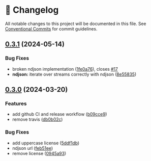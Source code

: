 <!-- markdownlint-disable --><!-- textlint-disable -->

# 📓 Changelog

All notable changes to this project will be documented in this file. See
[Conventional Commits](https://conventionalcommits.org) for commit guidelines.

## [0.3.1](https://github.com/sanity-io/groq-cli/compare/v0.3.0...v0.3.1) (2024-05-14)

### Bug Fixes

- broken ndjson implementation ([1fe0a76](https://github.com/sanity-io/groq-cli/commit/1fe0a7615df5da11b40676d525686dcb6efdd788)), closes [#17](https://github.com/sanity-io/groq-cli/issues/17)
- **ndjson:** iterate over streams correctly with ndjson ([8e55835](https://github.com/sanity-io/groq-cli/commit/8e558355e7ffa893297538364288095b1979c748))

## [0.3.0](https://github.com/sanity-io/groq-cli/compare/v0.2.1...v0.3.0) (2024-03-20)

### Features

- add github CI and release workflow ([b09cce9](https://github.com/sanity-io/groq-cli/commit/b09cce9d3d605e3d8aab0e9e1be0cf12507c779b))
- remove travis ([db0b02c](https://github.com/sanity-io/groq-cli/commit/db0b02c815fcd2e7b8f79e4c94aa699734022fe9))

### Bug Fixes

- add uppercase license ([5ddf1db](https://github.com/sanity-io/groq-cli/commit/5ddf1db61a283920c833a1a3996b43c4c5d5179e))
- ndjson url ([feb51ee](https://github.com/sanity-io/groq-cli/commit/feb51eee53dec5d68e3c9338520348ffb61afeb0))
- remove license ([0945a93](https://github.com/sanity-io/groq-cli/commit/0945a935925a0412ca0661c8c4d434866460f49c))
